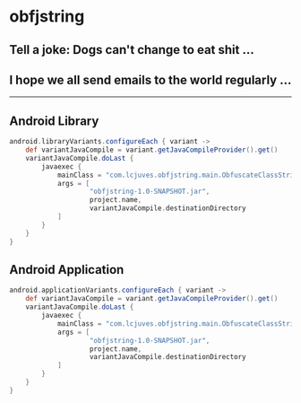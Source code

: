 # obfjstring
## Tell a joke: Dogs can't change to eat shit ...
## I hope we all send emails to the world regularly ...

******

## Android Library
```groovy
android.libraryVariants.configureEach { variant ->
    def variantJavaCompile = variant.getJavaCompileProvider().get()
    variantJavaCompile.doLast {
        javaexec {
            mainClass = "com.lcjuves.obfjstring.main.ObfuscateClassString"
            args = [
                    "obfjstring-1.0-SNAPSHOT.jar",
                    project.name,
                    variantJavaCompile.destinationDirectory
            ]
        }
    }
}
```

## Android Application
```groovy
android.applicationVariants.configureEach { variant ->
    def variantJavaCompile = variant.getJavaCompileProvider().get()
    variantJavaCompile.doLast {
        javaexec {
            mainClass = "com.lcjuves.obfjstring.main.ObfuscateClassString"
            args = [
                    "obfjstring-1.0-SNAPSHOT.jar",
                    project.name,
                    variantJavaCompile.destinationDirectory
            ]
        }
    }
}
```
